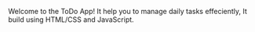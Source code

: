 Welcome to the ToDo App!
It help you to manage  daily tasks effeciently,
It build using HTML/CSS and JavaScript.